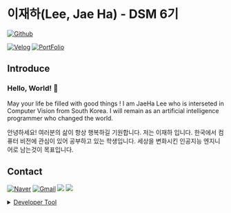 # 이재하(Lee, Jae Ha) - DSM 6기  
[![Github](http://img.shields.io/badge/CV_JaeHa-black?style=flat-square&logo=github&link=https://www.github.com/CV-JaeHa)](https://www.github.com/CV-JaeHa)</a>
<!-- [![Velog](https://velog-readme-stats.vercel.app/api/badge?name=taki0412)](https://velog.io/@taki0412)-->
[![Velog](http://img.shields.io/badge/taki0412-25C183?style=flat-square&logo=velog&link=http://www.portfolio-jaeha.kro.kr)](http://portfolio-jaeha.kro.kr)</a>
[![PortFolio](http://img.shields.io/badge/PortFolio-black?style=flat-square&logo=notion&link=http://www.portfolio-jaeha.kro.kr)](http://portfolio-jaeha.kro.kr)  

## Introduce
### Hello, World! 👋
May your life be filled with good things !
I am JaeHa Lee who is interseted in Computer Vision from South Korea.
I will remain as an artificial intelligence programmer who changed the world.

안녕하세요! 여러분의 삶이 항상 행복하길 기원합니다.
저는 이재하 입니다. 한국에서 컴퓨터 비전에 관심이 있어 공부하고 있는 학생입니다.
세상을 변화시킨 인공지능 엔지니어로 남는것이 목표입니다.

## Contact
[![Naver](http://img.shields.io/badge/Naver-03C75A?style=flat-square&logo=naver&link=mailto:taki041210@naver.com)](mailto:taki041210@naver.com)</a>
[![Gmail](http://img.shields.io/badge/Gmail-EA4335?style=flat-square&logo=gmail&link=mailto:taki041210@gmail.com)](mailto:taki041210@gmail.com)</a>
<a href="https://www.facebook.com/JaeHa0412/"><img src="https://img.shields.io/badge/Facebook-1877F2?style=for-the-badge&logo=facebook&logoColor=white"></a>
<a href="https://www.instagram.com/jae_ha_0412/"><img src="https://img.shields.io/badge/Instargram-E4405F?style=for-the-badge&logo=instargram&logoColor=white">
</br>

<details>
<summary>Developer Tool</summary>
<div markdown="1">
